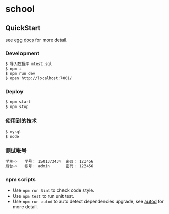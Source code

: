 # school



## QuickStart

<!-- add docs here for user -->

see [egg docs][egg] for more detail.

### Development

```bash
$ 导入数据库 mtest.sql
$ npm i
$ npm run dev
$ open http://localhost:7001/
```

### Deploy

```bash
$ npm start
$ npm stop
```

### 使用到的技术
```bash
$ mysql
$ node 
```

### 测试帐号
```bash
学生->   学号： 1501373434  密码： 123456
后台->   帐号： admin       密码： 123456  
```

### npm scripts

- Use `npm run lint` to check code style.
- Use `npm test` to run unit test.
- Use `npm run autod` to auto detect dependencies upgrade, see [autod](https://www.npmjs.com/package/autod) for more detail.


[egg]: https://eggjs.org